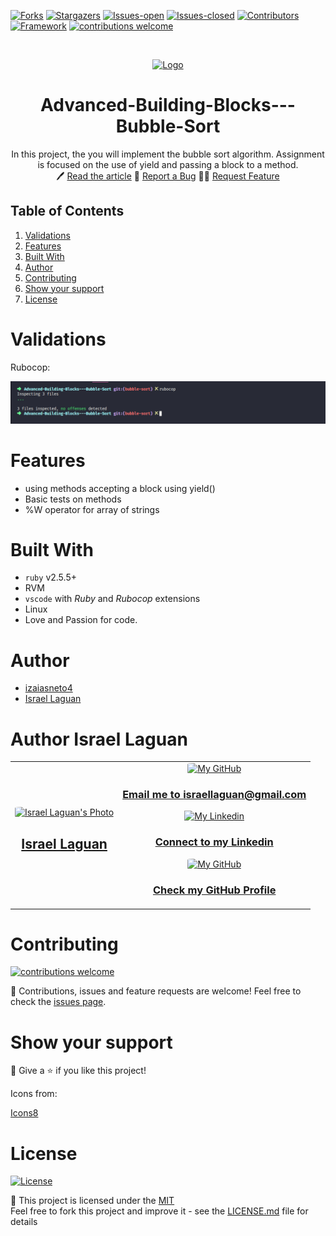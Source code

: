 <!-- PROJECT SHIELDS -->
[![Forks][forks-shield]][forks-url]
[![Stargazers][stars-shield]][stars-url]
[![Issues-open][issues-open-shield]][issues-url]
[![Issues-closed][issues-closed-shield]][issues-url]
[![Contributors][contributors-shield]][contributors-url]
[![Framework][badge-framework]][framework-url]
[![contributions welcome][contributions-welcome]][issues-url]

<!-- PROJECT LOGO -->
<br />
<p align="center">
  <a href="https://">
	  <img src="https://img.icons8.com/color/96/000000/full-image.png" alt="Logo"/>
  </a>

  <h1 align="center">
	Advanced-Building-Blocks---Bubble-Sort
  </h1>

  <p align="center">
    In this project, the you will implement the bubble sort algorithm. Assignment is focused on the use of yield and passing a block to a method.
    <br />
	  🖊️
    <a href="https://">Read the article</a>
    🐞
    <a href="https://github.com/Israel-Laguan/Advanced-Building-Blocks---Bubble-Sort/issues">Report a Bug</a>
    🙋‍♂️
    <a href="https://github.com/Israel-Laguan/Advanced-Building-Blocks---Bubble-Sort/issues">Request Feature</a>
  </p>
</p>

## Table of Contents

1. [Validations](#validations)
2. [Features](#features)
3. [Built With](#built-with)
4. [Author](#author)
5. [Contributing](#contributing)
6. [Show your support](#show-your-support)
7. [License](#license)

# Validations

Rubocop: 

![rubocop-validation](screenshot_rubocop.png)

# Features

* using methods accepting a block using yield()
* Basic tests on methods
* %W operator for array of strings

# Built With

* `ruby` v2.5.5+
* RVM
* `vscode` with _Ruby_ and _Rubocop_ extensions
* Linux
* Love and Passion for code.

# Author

* [izaiasneto4](https://github.com/izaiasneto4)
* [Israel Laguan](https://github.com/Israel-Laguan)

# Author Israel Laguan

<table style="width:100%">
  <tr>
    <td>
        <div align="center">
            <a href="./docs/img/photo.png" target="_blank" rel="author">
                <img src="https://avatars2.githubusercontent.com/u/36519478?s=460&v=4" style="border-radius: 10%; min-width: 100px;" alt="Israel Laguan's Photo" width="200px">
            </a>
            <h2>
                <a href="https://israel-laguan.github.io/" target="_blank" rel="author">
                    Israel Laguan
                </a>
            </h2>
        </div>
    </td>
    <td>
        <div align="center">
            <a href="mailto:israellaguan@gmail.com" target="_blank" rel="author">
                <img src="https://img.icons8.com/color/48/000000/message-squared.png" style="border-radius: 10%" alt="My GitHub" height="45px">
                <h3>
                    Email me to 
                    <a href="mailto:israellaguan@gmail.com">
                        israellaguan@gmail.com
                    </a>
                </h3>
            </a>
            <a href="https://www.linkedin.com/in/israellaguan/" target="_blank" rel="author">
                <img src="https://img.icons8.com/color/48/000000/linkedin.png" alt="My Linkedin" height="45px">
                <h3>
                    Connect to my Linkedin
                </h3>
            </a>
            <a href="https://github.com/Israel-Laguan" target="_blank" rel="author">
                <img src="https://img.icons8.com/color/48/000000/github--v1.png" 
			style="border-radius: 10%" alt="My GitHub" height="45px"
		>
                <h3>
                    Check my GitHub Profile
                </h3>
            </a>
        </div>
    </td>
  </tr>
</table> 

# Contributing

[![contributions welcome][contributions-welcome]][issues-url]

🤝 Contributions, issues and feature requests are welcome!
Feel free to check the [issues page][issues-url].

# Show your support

🤗 Give a ⭐️ if you like this project!

Icons from:

<a href="https://icons8.com/icon/13917/full-image">Icons8</a>

# License

[![License][badge-license]](http://badges.mit-license.org)

📝 This project is licensed under the [MIT](LICENSE)\
Feel free to fork this project and improve it - see the [LICENSE.md](LICENSE.md) file for details 

<!-- MARKDOWN LINKS & IMAGES -->
[contributors-shield]: https://img.shields.io/github/contributors/Israel-Laguan/Advanced-Building-Blocks---Bubble-Sort?style=for-the-badge
[contributors-url]: https://github.com/Israel-Laguan/Advanced-Building-Blocks---Bubble-Sort/graphs/contributors
[forks-shield]: https://img.shields.io/github/forks/Israel-Laguan/Advanced-Building-Blocks---Bubble-Sort?style=for-the-badge
[forks-url]: https://github.com/Israel-Laguan/Advanced-Building-Blocks---Bubble-Sort/network/members
[stars-shield]: https://img.shields.io/github/stars/Israel-Laguan/Advanced-Building-Blocks---Bubble-Sort?style=for-the-badge
[stars-url]: https://github.com/Israel-Laguan/Advanced-Building-Blocks---Bubble-Sort/stargazers
[issues-open-shield]: https://img.shields.io/github/issues/Israel-Laguan/Advanced-Building-Blocks---Bubble-Sort?style=for-the-badge
[issues-url]: https://github.com/Israel-Laguan/Advanced-Building-Blocks---Bubble-Sort/issues
[issues-closed-shield]: https://img.shields.io/github/issues-closed/Israel-Laguan/Advanced-Building-Blocks---Bubble-Sort?style=for-the-badge
[badge-framework]: https://img.shields.io/badge/framework-here-9cf?style=for-the-badge
[framework-url]: https://google.com
[contributions-welcome]: https://img.shields.io/badge/contributions-welcome-brightgreen.svg?style=for-the-badge
[badge-license]: https://img.shields.io/:license-mit-blue.svg?style=for-the-badge
